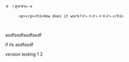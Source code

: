 <pre><code>＃ ！@＃¥％—＊</code></pre><pre><code>      &lt;p&gt;&lt;/p&gt;&lt;h1&gt;How does it work?ㄹㄴㅇㄹㄴㅇㅎㄹㄴ&lt;/h1&gt;</code></pre>
<p></p>
<p></p><p><br></p><p></p>

asdfasdfasdfasdf

if its asdfasdf

version testing 1 2